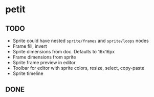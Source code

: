 # petit

## TODO

* Sprite could have nested `sprite/frames` and `sprite/loops` nodes
* Frame fill, invert
* Sprite dimensions from doc. Defaults to 16x16px
* Frame dimensions from sprite
* Sprite frame preview in editor
* Toolbar for editor with sprite colors, resize, select, copy-paste
* Sprite timeline

## DONE
